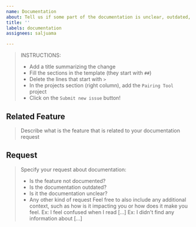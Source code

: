 ```yaml
---
name: Documentation
about: Tell us if some part of the documentation is unclear, outdated, or if there is a missing bit!
title: ''
labels: documentation
assignees: saljuama

---
```


> INSTRUCTIONS:
> * Add a title summarizing the change
> * Fill the sections in the template (they start with `##`)
> * Delete the lines that start with `>`
> * In the projects section (right column), add the `Pairing Tool` project
> * Click on the `Submit new issue` button!

## Related Feature
> Describe what is the feature that is related to your documentation request

## Request
> Specify your request about documentation: 
>  * Is the feature not documented? 
>  * Is the documentation outdated? 
>  * Is it the documentation unclear?
>  * Any other kind of request
> Feel free to also include any additional context, such as how is it impacting you or how does it 
> make you feel. 
>  Ex: I feel confused when I read [...]
>  Ex: I didn't find any information about [...]
